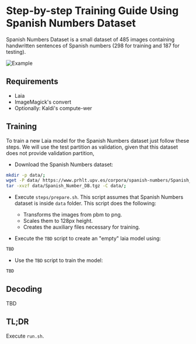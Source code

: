 # Step-by-step Training Guide Using Spanish Numbers Dataset

Spanish Numbers Dataset is a small dataset of 485 images containing handwritten sentences of Spanish numbers (298 for training and 187 for testing).

![Example](example.png "Example")

## Requirements

- Laia
- ImageMagick's convert
- Optionally: Kaldi's compute-wer

## Training

To train a new Laia model for the Spanish Numbers dataset just follow these steps. We will use the test partition as validation, given that this dataset does not provide validation partition,

- Download the Spanish Numbers dataset:
```bash
mkdir -p data/;
wget -P data/ https://www.prhlt.upv.es/corpora/spanish-numbers/Spanish_Number_DB.tgz;
tar -xvzf data/Spanish_Number_DB.tgz -C data/;
```

- Execute `steps/prepare.sh`. This script assumes that Spanish Numbers dataset is inside `data` folder. This script does the following:
  - Transforms the images from pbm to png.
  - Scales them to 128px height.
  - Creates the auxiliary files necessary for training.

- Execute the `TBD` script to create an "empty" laia model using:
```bash
TBD
```

- Use the `TBD` script to train the model:
```bash
TBD
```

## Decoding

TBD

## TL;DR

Execute `run.sh`.
